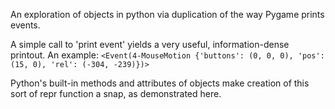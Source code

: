 An exploration of objects in python via duplication of the way Pygame prints events.

A simple call to 'print event' yields a very useful, information-dense printout.  An example:
```<Event(4-MouseMotion {'buttons': (0, 0, 0), 'pos': (15, 0), 'rel': (-304, -239)})>```

Python's built-in methods and attributes of objects make creation of this sort of repr function a snap, as demonstrated here. 